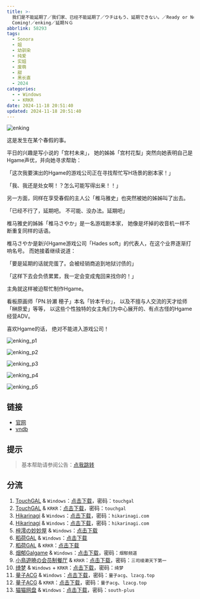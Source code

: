 ```yaml
---
title: >-
  我们是不能延期了／我们家、已经不能延期了／ウチはもう、延期できない。／Ready or Not: The Deadline is
  Coming!／enking／延期ＮＧ
abbrlink: 58293
tags:
  - Sonora
  - 姐
  - 幼驯染
  - 纯爱
  - 实姐
  - 废萌
  - 甜
  - 黑长直
  - 2024
categories:
  - - Windows
  - - KRKR
date: 2024-11-18 20:51:40
updated: 2024-11-18 20:51:40
---
```


![enking](https://static.30hb.cn/vndb/img/enking.webp)

这是发生在某个春假的事。

平日的兴趣是写小说的「宫村未来」，
她的姊姊「宫村花梨」突然向她表明自己是Hgame声优，并向她寻求帮助：

「这次我要演出的Hgame的游戏公司正在寻找帮忙写H场景的剧本家！」

「我、我还是处女啊！？怎么可能写得出来！！」

另一方面，同样在享受春假的主人公「椎马雅史」也突然被她的姊姊叫了出去。

「已经不行了，延期吧。
不可能、没办法。延期吧」

椎马雅史的姊姊「椎马さやか」是一名游戏剧本家，
她像是坏掉的收音机一样不断重复同样的话语。

椎马さやか是新兴Hgame游戏公司「Hades soft」的代表人，在这个业界逐渐打响名号。
而她接着继续说道：

「要是延期的话就完蛋了。会被经销商追到地狱讨债的」

「这样下去会负债累累，我一定会变成鬼回来找你的！」

主角就这样被迫帮忙制作Hgame。

看板原画师「PN.铃瀬 穂子」本名「铃本千纱」，
以及不擅与人交流的天才绘师「榊原爱」等等，
以这些个性独特的女主角们为中心展开的、有点古怪的Hgame经营ADV。

喜欢Hgame的话，
绝对不能进入游戏公司！

<!-- more -->

![enking_p1](https://static.30hb.cn/vndb/img/enking_p1.webp)

![enking_p2](https://static.30hb.cn/vndb/img/enking_p2.webp)

![enking_p3](https://static.30hb.cn/vndb/img/enking_p3.webp)

![enking_p4](https://static.30hb.cn/vndb/img/enking_p4.webp)

![enking_p5](https://static.30hb.cn/vndb/img/enking_p5.webp)

## 链接

- [官网](https://www.cuffs.co.jp/products/enking/)
- [vndb](https://vndb.org/v31740)

## 提示

> 基本帮助请参阅公告：[点我跳转](/p/announcement/)

## 分流

1. [TouchGAL](https://www.touchgal.us/) & `Windows`：[点击下载](https://pan.touchgal.net/s/WwxrhZ)，密码：`touchgal`
2. [TouchGAL](https://www.touchgal.us/) & `KRKR`：[点击下载](https://pan.touchgal.net/s/aBjRcJ)，密码：`touchgal`
3. [Hikarinagi](https://www.hikarinagi.net/) & `Windows`：[点击下载](https://pan.yurari.moe/s/mwOFK)，密码：`hikarinagi.com`
4. [Hikarinagi](https://www.hikarinagi.net/) & `Windows`：[点击下载](https://pan.yurari.moe/s/DkkyCK)，密码：`hikarinagi.com`
5. [梓澪の妙妙屋](https://zi0.cc/) & `Windows`：[点击下载](https://zi0.cc/d/%60%E3%80%90%E5%90%88%E9%9B%86%E7%B3%BB%E5%88%97%E3%80%91/%E6%B1%89%E5%8C%96galgame%E5%90%88%E9%9B%86/2024/10/%5B%E3%82%BD%E3%83%8E%E3%83%A9%5D%20%E3%82%A6%E3%83%81%E3%81%AF%E3%82%82%E3%81%86%E3%80%81%E5%BB%B6%E6%9C%9F%E3%81%A7%E3%81%8D%E3%81%AA%E3%81%84%E3%80%82%20%E6%88%91%E4%BB%AC%E5%AE%B6%E3%80%81%E5%B7%B2%E7%BB%8F%E4%B8%8D%E8%83%BD%E5%BB%B6%E6%9C%9F%E4%BA%86%20%5B%E6%9C%80%E8%8B%B1%E4%BF%8A%E7%9A%84%E8%80%81%E6%9D%BF%E4%B8%AA%E4%BA%BA%E6%B1%89%E5%8C%96%5D.zip?sign=kp3QVclLcuGo2ZuaHo7z2UzO8cNRj1BxCKEHvF_rUdY=:0)
6. [稻荷GAL](https://inarigal.com/) & `Windows`：[点击下载](https://xpa.zrflie.pw/PC/%E6%88%91%E4%BB%AC%E6%98%AF%E4%B8%8D%E8%83%BD%E5%BB%B6%E6%9C%9F%E4%BA%86.rar)
7. [稻荷GAL](https://inarigal.com/) & `KRKR`：[点击下载](https://xpa.zrflie.pw/KRKR/%E6%88%91%E4%BB%AC%E6%98%AF%E4%B8%8D%E8%83%BD%E5%BB%B6%E6%9C%9F%E4%BA%86.rar)
8. [烟郁Galgame](https://yanyugal.top/) & `Windows`：[点击下载](https://yanyugal.top/d/disk1/PC/%E3%82%A6%E3%83%81%E3%81%AF%E3%82%82%E3%81%86%E3%80%81%E5%BB%B6%E6%9C%9F%E3%81%A7%E3%81%8D%E3%81%AA%E3%81%84%EF%BC%88%E6%9C%BA%E7%BF%BB%EF%BC%89.rar)，密码：`烟郁频道`
9. [小鳥遊暁の会员制餐厅](https://t-satoru.top/) & `KRKR`：[点击下载](https://pan.t-satoru.top/d/ode5/Galgames/%E3%80%90%E8%87%AA%E5%B0%81%E5%8C%85%E3%80%91%E5%8E%9F%E5%88%9B%E4%BD%9C%E5%93%81/%E5%BB%B6%E6%9C%9F/KR_%E8%8B%B1%E4%BF%8A_%E6%88%91%E4%BB%AC%E6%98%AF%E4%B8%8D%E8%83%BD%E5%BB%B6%E6%9C%9F%E4%BA%86_od.rar)，密码：`三司绫濑天下第一`
10. [绮梦](https://acgs.one/) & `Windows` + `KRKR`：[点击下载](https://game.acgs.one/game/700.html)，密码：`绮梦`
11. [量子ACG](https://lzacg.org/) & `Windows`：[点击下载](https://lzacg.org/8194)，密码：`量子acg`、`lzacg.top`
12. [量子ACG](https://lzacg.org/) & `KRKR`：[点击下载](https://lzacg.org/8213)，密码：`量子acg`、`lzacg.top`
13. [猫猫网盘](https://catcat.cloud/) & `Windows`：[点击下载](https://catcat.cloud/d/GalGame/SP%E5%90%8E%E7%AB%AF1%5BGalGame%E5%88%86%E5%8C%BA%5D/%E6%B1%89%E5%8C%96%E6%B8%B8%E6%88%8F%E6%9C%88%E4%BB%BD%E5%90%88%E9%9B%86-%E7%A6%BB%E6%95%A3/2024%E5%B9%B4%E6%B1%89%E5%8C%96%E5%90%88%E9%9B%86/10/%E6%96%B0%E6%B1%89%E5%8C%96%E4%BD%9C%E5%93%81/%5B%E3%82%BD%E3%83%8E%E3%83%A9%5D%20%E3%82%A6%E3%83%81%E3%81%AF%E3%82%82%E3%81%86%E3%80%81%E5%BB%B6%E6%9C%9F%E3%81%A7%E3%81%8D%E3%81%AA%E3%81%84%E3%80%82%20%E6%88%91%E4%BB%AC%E5%AE%B6%E3%80%81%E5%B7%B2%E7%BB%8F%E4%B8%8D%E8%83%BD%E5%BB%B6%E6%9C%9F%E4%BA%86%20%5B%E6%9C%80%E8%8B%B1%E4%BF%8A%E7%9A%84%E8%80%81%E6%9D%BF%E4%B8%AA%E4%BA%BA%E6%B1%89%E5%8C%96%5D.rar)，密码：`south-plus`
